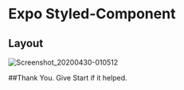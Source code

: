 # Expo Styled-Component

## Layout
![Screenshot_20200430-010512](https://user-images.githubusercontent.com/37630292/80636799-d1967680-8a7f-11ea-8350-16994ed54114.png)

##Thank You. Give Start if it helped.
